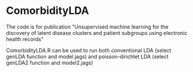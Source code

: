 # ComorbidityLDA

The code is for publication "Unsupervised machine learning for the discovery of latent disease clusters and patient subgroups using electronic health records"

ComorbidityLDA.R can be used to run both conventional LDA (select genLDA function and model.jags) and poisson-dirichlet LDA (select genLDA2 function and model2.jags)
